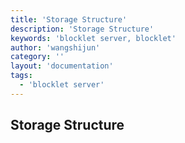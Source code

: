 ```yaml
---
title: 'Storage Structure'
description: 'Storage Structure'
keywords: 'blocklet server, blocklet'
author: 'wangshijun'
category: ''
layout: 'documentation'
tags:
  - 'blocklet server'
---
```


## Storage Structure

[//]: # (TODO: Finish Document)
